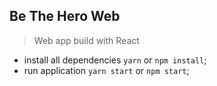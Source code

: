 ## Be The Hero Web 

> Web app build with React

- install all dependencies `yarn` or `npm install`;
- run application `yarn start` or `npm start`;
